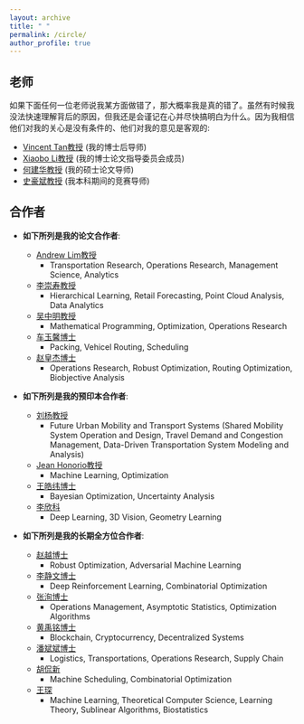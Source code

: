 ```yaml
---
layout: archive
title: " "
permalink: /circle/
author_profile: true
---
```


## 老师

<html><body>
<p align="justify">
如果下面任何一位老师说我某方面做错了，那大概率我是真的错了。虽然有时候我没法快速理解背后的原因，但我还是会谨记在心并尽快搞明白为什么。因为我相信他们对我的关心是没有条件的、他们对我的意见是客观的:
</p>
</body></html>

  * [Vincent Tan教授](https://vyftan.github.io/) (我的博士后导师)
  * [Xiaobo Li教授](https://cde.nus.edu.sg/isem/staff/li-xiaobo/) (我的博士论文指导委员会成员)
  * [何建华教授](https://teacher.nwpu.edu.cn/j82zf0vfmf50835d3461429868736702.html) (我的硕士论文导师)
  * [史豪斌教授](https://teacher.nwpu.edu.cn/shihaobin.html) (我本科期间的竞赛导师)

## 合作者
+ __如下所列是我的论文合作者__:
  * [Andrew Lim教授](https://scholar.google.com/citations?user=iDEgcFQAAAAJ&hl=en)
    - Transportation Research, Operations Research, Management Science, Analytics
  * [李崇寿教授](https://scholar.google.com/citations?user=pQsr70EAAAAJ&hl=en)
    - Hierarchical Learning, Retail Forecasting, Point Cloud Analysis, Data Analytics
  * [吴中明教授](https://scholar.google.com/citations?user=XaPAeGsAAAAJ&hl=en)
    - Mathematical Programming, Optimization, Operations Research
  * [车玉馨博士](https://scholar.google.com.sg/citations?user=Cj8PVYYAAAAJ&hl=en)
    - Packing, Vehicel Routing, Scheduling
  * [赵皇杰博士](https://scholar.google.com/citations?user=IIf_h_8AAAAJ&hl=en)
    - Operations Research, Robust Optimization, Routing Optimization, Biobjective Analysis

+ __如下所列是我的预印本合作者__:
  * [刘杨教授](https://www.nuslumos.org/)
    - Future Urban Mobility and Transport Systems (Shared Mobility System Operation and Design, Travel Demand and Congestion Management, Data-Driven Transportation System Modeling and Analysis)
  * [Jean Honorio教授](https://www.cs.purdue.edu/homes/jhonorio/)
    - Machine Learning, Optimization
  * [王皓纬博士](https://scholar.google.com/citations?user=FJKQJywAAAAJ&hl=en)
    - Bayesian Optimization, Uncertainty Analysis
  * [李欣科](https://scholar.google.com/citations?user=l4LPBs0AAAAJ&hl=zh-CN)
    - Deep Learning, 3D Vision, Geometry Learning

+ __如下所列是我的长期全方位合作者__:
  * [赵越博士](https://scholar.google.com/citations?user=CGSAYhcAAAAJ&hl=en)
    - Robust Optimization, Adversarial Machine Learning
  * [李静文博士](https://scholar.google.com.sg/citations?user=2nbigR8AAAAJ&hl=en)
    - Deep Reinforcement Learning, Combinatorial Optimization
  * [张洵博士](https://scholar.google.com/citations?user=hHphcVMAAAAJ&hl=en)
    - Operations Management, Asymptotic Statistics, Optimization Algorithms
  * [黄禹铭博士](https://scholar.google.com/citations?user=xv6lgqIAAAAJ&hl=en&oi=ao)
    - Blockchain, Cryptocurrency, Decentralized Systems
  * [潘斌斌博士](https://scholar.google.com/citations?user=fjOhMJoAAAAJ&hl=en)
    - Logistics, Transportations, Operations Research, Supply Chain
  * [胡侃新](https://scholar.google.com/citations?user=o_oWtloAAAAJ&hl=en)
    - Machine Scheduling, Combinatorial Optimization
  * [王琛](https://scholar.google.com/citations?user=DnrU0k0AAAAJ&hl=en)
    - Machine Learning, Theoretical Computer Science, Learning Theory, Sublinear Algorithms, Biostatistics
  
